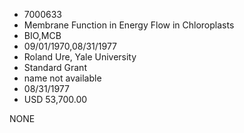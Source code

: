 * 7000633
* Membrane Function in Energy Flow in Chloroplasts
* BIO,MCB
* 09/01/1970,08/31/1977
* Roland Ure, Yale University
* Standard Grant
*   name not available
* 08/31/1977
* USD 53,700.00

NONE